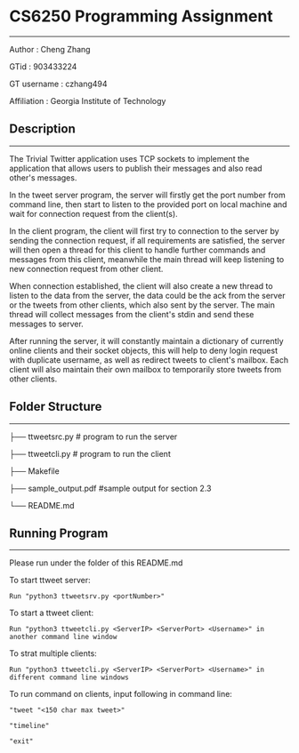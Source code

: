# CS6250 Programming Assignment
-------------

Author     : Cheng Zhang

GTid        : 903433224

GT username   : czhang494

Affiliation     : Georgia Institute of Technology


## Description
-------------

The Trivial Twitter application uses TCP sockets to implement the application that allows users to publish their messages and also read other's messages.

In the tweet server program, the server will firstly get the port number from command line, then start to listen to the provided port on local machine and wait for connection request from the client(s).

In the client program, the client will first try to connection to the server by sending the connection request, if all requirements are satisfied, the server will then open a thread for this client to handle further commands and messages from this client, meanwhile the main thread will keep listening to new connection request from other client.

When connection established, the client will also create a new thread to listen to the data from the server, the data could be the ack from the server or the tweets from other clients, which also sent by the server. The main thread will collect messages from the client's stdin and send these messages to server.

After running the server, it will constantly maintain a dictionary of currently online clients and their socket objects, this will help to deny login request with duplicate username, as well as redirect tweets to client's mailbox. Each client will also maintain their own mailbox to temporarily store tweets from other clients.

## Folder Structure
-------------

├── ttweetsrc.py  # program to run the server 

├── ttweetcli.py   # program to run the client

├── Makefile 

├── sample_output.pdf   #sample output for section 2.3

└── README.md

## Running Program
-------------

Please run under the folder of this README.md

To start ttweet server:

    Run "python3 ttweetsrv.py <portNumber>"

To start a ttweet client:

    Run "python3 ttweetcli.py <ServerIP> <ServerPort> <Username>" in another command line window

To strat multiple clients:

    Run "python3 ttweetcli.py <ServerIP> <ServerPort> <Username>" in different command line windows

To run command on clients, input following in command line:

    "tweet "<150 char max tweet>"
    
    "timeline"
    
    "exit"
